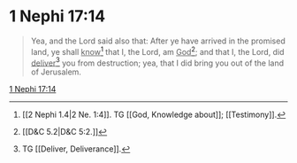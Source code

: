 # 1 Nephi 17:14

> Yea, and the Lord said also that: After ye have arrived in the promised land, ye shall <u>know</u>[^a] that I, the Lord, am <u>God</u>[^b]; and that I, the Lord, did <u>deliver</u>[^c] you from destruction; yea, that I did bring you out of the land of Jerusalem.

[1 Nephi 17:14](https://www.churchofjesuschrist.org/study/scriptures/bofm/1-ne/17?lang=eng&id=p14#p14)


[^a]: [[2 Nephi 1.4|2 Ne. 1:4]]. TG [[God, Knowledge about]]; [[Testimony]].
[^b]: [[D&C 5.2|D&C 5:2.]]
[^c]: TG [[Deliver, Deliverance]].

